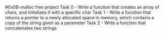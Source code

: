 #0x0B-malloc free project
Task 0 - Write a function that creates an array of chars, and initializes it with a specific char
Task 1 - Write a function that returns a pointer to a newly allocated space in memory, which contains a copy of the string given as a parameter
Task 2 - Write a function that concatenates two strings
